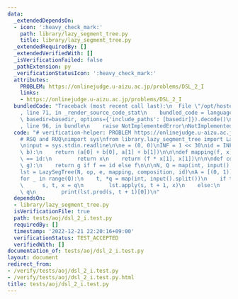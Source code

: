```yaml
---
data:
  _extendedDependsOn:
  - icon: ':heavy_check_mark:'
    path: library/lazy_segment_tree.py
    title: library/lazy_segment_tree.py
  _extendedRequiredBy: []
  _extendedVerifiedWith: []
  _isVerificationFailed: false
  _pathExtension: py
  _verificationStatusIcon: ':heavy_check_mark:'
  attributes:
    PROBLEM: https://onlinejudge.u-aizu.ac.jp/problems/DSL_2_I
    links:
    - https://onlinejudge.u-aizu.ac.jp/problems/DSL_2_I
  bundledCode: "Traceback (most recent call last):\n  File \"/opt/hostedtoolcache/PyPy/3.7.13/x64/site-packages/onlinejudge_verify/documentation/build.py\"\
    , line 71, in _render_source_code_stat\n    bundled_code = language.bundle(stat.path,\
    \ basedir=basedir, options={'include_paths': [basedir]}).decode()\n  File \"/opt/hostedtoolcache/PyPy/3.7.13/x64/site-packages/onlinejudge_verify/languages/python.py\"\
    , line 96, in bundle\n    raise NotImplementedError\nNotImplementedError\n"
  code: "# verification-helper: PROBLEM https://onlinejudge.u-aizu.ac.jp/problems/DSL_2_I\n\
    # RSQ and RUQ\nimport sys\nfrom library.lazy_segment_tree import LazySegTree\n\
    \ninput = sys.stdin.readline\n\ne = (0, 0)\nINF = 1 << 30\nid = INF\n\n\ndef op(a,\
    \ b):\n    return (a[0] + b[0], a[1] + b[1])\n\n\ndef mapping(f, x):\n    if f\
    \ == id:\n        return x\n    return (f * x[1], x[1])\n\n\ndef composition(f,\
    \ g):\n    return g if f == id else f\n\n\nN, Q = map(int, input().split())\n\
    lst = LazySegTree(N, op, e, mapping, composition, id)\nA = [(0, 1)] * N\nlst.build(A)\n\
    for _ in range(Q):\n    t, *q = map(int, input().split())\n    if t == 0:\n  \
    \      s, t, x = q\n        lst.apply(s, t + 1, x)\n    else:\n        s, t =\
    \ q\n        print(lst.prod(s, t + 1)[0])\n"
  dependsOn:
  - library/lazy_segment_tree.py
  isVerificationFile: true
  path: tests/aoj/dsl_2_i.test.py
  requiredBy: []
  timestamp: '2022-12-21 22:20:16+09:00'
  verificationStatus: TEST_ACCEPTED
  verifiedWith: []
documentation_of: tests/aoj/dsl_2_i.test.py
layout: document
redirect_from:
- /verify/tests/aoj/dsl_2_i.test.py
- /verify/tests/aoj/dsl_2_i.test.py.html
title: tests/aoj/dsl_2_i.test.py
---
```

